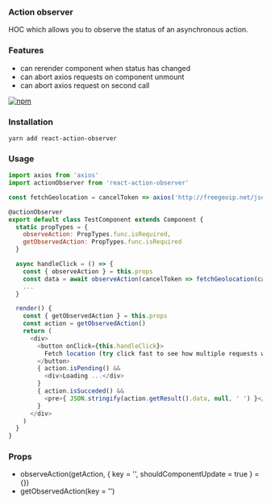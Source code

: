 ### Action observer

HOC which allows you to observe the status of an asynchronous action. 

### Features

- can rerender component when status has changed
- can abort axios requests on component unmount
- can abort axios request on second call

[![npm](https://img.shields.io/npm/v/react-action-observer.svg?maxAge=2592000)](https://www.npmjs.com/package/react-action-observer)

### Installation
```
yarn add react-action-observer
```

### Usage

```javascript
import axios from 'axios'
import actionObserver from 'react-action-observer'

const fetchGeolocation = cancelToken => axios('http://freegeoip.net/json/', { cancelToken })

@actionObserver
export default class TestComponent extends Component {
  static propTypes = {
    observeAction: PropTypes.func.isRequired,
    getObservedAction: PropTypes.func.isRequired
  }

  async handleClick = () => {
    const { observeAction } = this.props
    const data = await observeAction(cancelToken => fetchGeolocation(cancelToken))
    ...
  }

  render() {
    const { getObservedAction } = this.props
    const action = getObservedAction()
    return (
      <div>
        <button onClick={this.handleClick}>
          Fetch location (try click fast to see how multiple requests will be cancelled)
        </button>
        { action.isPending() &&
          <div>Loading ...</div>
        }
        { action.isSucceded() &&
          <pre>{ JSON.stringify(action.getResult().data, null, ' ') }</pre>
        }
      </div>
    )
  }
}
```

### Props

- observeAction(getAction, { key = '', shouldComponentUpdate = true } = {})
- getObservedAction(key = '')
